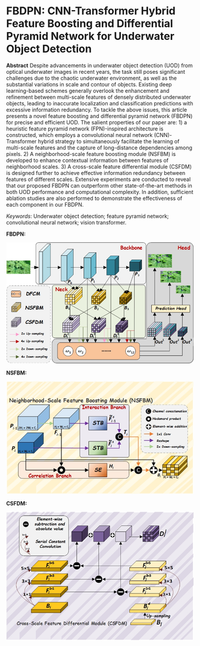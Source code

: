 # FBDPN: CNN-Transformer Hybrid Feature Boosting and Differential Pyramid Network for Underwater Object Detection

**Abstract**
Despite advancements in underwater object detection (UOD) from optical underwater images in recent years, the task still poses significant challenges due to the chaotic underwater environment, as well as the substantial variations in scale and contour of objects. Existing deep learning-based schemes generally overlook the enhancement and refinement between multi-scale features of densely distributed underwater objects, leading to inaccurate localization and classification predictions with excessive information redundancy. To tackle the above issues, this article presents a novel feature boosting and differential pyramid network (FBDPN) for precise and efficient UOD. The salient properties of our paper are: 1) a heuristic feature pyramid network (FPN)-inspired architecture is constructed, which employs a convolutional neural network (CNN)-Transformer hybrid strategy to simultaneously facilitate the learning of multi-scale features and the capture of long-distance dependencies among pixels. 2) A neighborhood-scale feature boosting module (NSFBM) is developed to enhance contextual information between features of neighborhood scales. 3) A cross-scale feature differential module (CSFDM) is designed further to achieve effective information redundancy between features of different scales. Extensive experiments are conducted to reveal that our proposed FBDPN can outperform other state-of-the-art methods in both UOD performance and computational complexity. In addition, sufficient ablation studies are also performed to demonstrate the effectiveness of each component in our FBDPN.


_Keywords_: Underwater object detection; feature pyramid network; convolutional neural network; vision transformer.

**FBDPN:**

![FBDPN](https://github.com/jixun-dmu/FBDPN/blob/main/images/FBDPN.jpg?raw=true)

**NSFBM:**

![NSFBM](https://github.com/jixun-dmu/FBDPN/blob/main/images/NSFBM.jpg?raw=true)

**CSFDM:**

![CSFDM](https://github.com/jixun-dmu/FBDPN/blob/main/images/CSFDM.jpg?raw=true)

